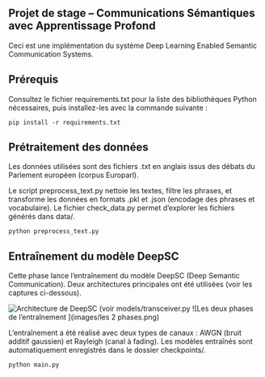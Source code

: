 ## Projet de stage – Communications Sémantiques avec Apprentissage Profond
Ceci est une implémentation du système Deep Learning Enabled Semantic Communication Systems.

## Prérequis
Consultez le fichier requirements.txt pour la liste des bibliothèques Python nécessaires, puis installez-les avec la commande suivante :
```shell
pip install -r requirements.txt
```
  
## Prétraitement des données
Les données utilisées sont des fichiers .txt en anglais issus des débats du Parlement européen (corpus Europarl).

Le script preprocess_text.py nettoie les textes, filtre les phrases, et transforme les données en formats .pkl et .json (encodage des phrases et vocabulaire).
Le fichier check_data.py permet d’explorer les fichiers générés dans data/.

```shell
python preprocess_text.py
```
## Entraînement du modèle DeepSC
Cette phase lance l’entraînement du modèle DeepSC (Deep Semantic Communication).
Deux architectures principales ont été utilisées (voir les captures ci-dessous).

![Architecture de DeepSC (voir models/transceiver.py](images/deepscr_architecture.png)
![Les deux phases de l’entraînement ](images/les 2 phases.png)

L’entraînement a été réalisé avec deux types de canaux : AWGN (bruit additif gaussien) et Rayleigh (canal à fading).
Les modèles entraînés sont automatiquement enregistrés dans le dossier checkpoints/.

```shell
python main.py
```
